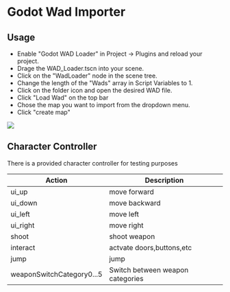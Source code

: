 # Godot Wad Importer



## Usage
* Enable "Godot WAD Loader" in Project -> Plugins and reload your project.
* Drage the WAD_Loader.tscn into your scene.
* Click on the "WadLoader" node in the scene tree.
* Change the length of the "Wads" array in Script Variables to 1.
* Click on the folder icon and open the desired WAD file.
* Click "Load Wad" on the top bar
* Chose the map you want to import from the dropdown menu.
* Click "create map"
  
![](https://i.giphy.com/media/DqSGdD3fJrJoQqAzDw/giphy.webp)


## Character Controller
There is a provided character controller for testing purposes

| Action        |  Description  |
| ------------- | ------------- |
| ui_up         | move forward  |
| ui_down       | move backward |
| ui_left       | move left     |
| ui_right      | move right    |
| shoot         | shoot weapon  |
| interact      | actvate doors,buttons,etc|
| jump          | jump          |
| weaponSwitchCategory0...5| Switch between weapon categories |
